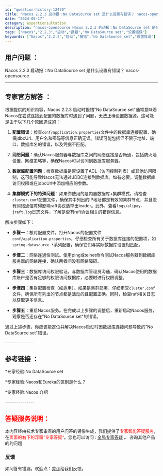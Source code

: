 ```yaml
---
id: "question-history-12470"
title: "Nacos 2.2.3 启动报：No DataSource set 是什么设置有错误？ nacos-opensource"
date: "2024-05-17"
category: expertConsultation
description: "nacos-opensource Nacos 2.2.3 启动报：No DataSource set 是什么设置有错误？"
tags: ["Nacos","2.2.3","启动","报错","No DataSource set","设置错误"]
keywords: ["Nacos","2.2.3","启动","报错","No DataSource set","设置错误"]
---
```


## 用户问题 ： 
 Nacos 2.2.3 启动报：No DataSource set 是什么设置有错误？ nacos-opensource 

---------------
## 专家官方解答 ：

根据提供的知识内容，Nacos 2.2.3 启动时报错"No DataSource set"通常意味着Nacos在尝试连接到配置的数据库时遇到了问题，无法正确设置数据源。这可能是由于以下几个原因造成的：

1. **配置错误**：检查`conf/application.properties`文件中的数据库连接配置，确保jdbcUrl、用户名和密码等信息正确无误。错误可能包括但不限于地址、端口、数据库名的错误，以及凭据不匹配。

2. **网络问题**：确认Nacos服务器与数据库之间的网络连接是否畅通，包括防火墙设置、网络策略等，确保Nacos可以访问到数据库服务器。

3. **数据库配置问题**：检查数据库是否设置了ACL（访问控制列表）或其他访问限制，这可能导致Nacos无法通过JDBC连接到数据库。如有必要，调整数据库访问权限或在jdbcUrl中添加相应的参数。

4. **集群模式下的特殊问题**：如果你使用的是内置数据库+集群模式，请检查`cluster.conf`配置文件，确保其中列出的IP地址都是有效的集群节点，并且没有网络通信障碍影响raft协议选举出leader。此外，查看`logs/alipay-jraft.log`日志文件，了解是否有raft协议相关的错误信息。

解决步骤如下：

- **步骤一**：核对配置文件。打开Nacos的配置文件`conf/application.properties`，仔细检查所有关于数据库连接的配置项，如`spring.datasource.*`系列配置，确保它们与实际数据库设置相匹配。

- **步骤二**：网络连通性测试。使用ping或telnet命令测试Nacos服务器到数据库服务器的网络连接，确认两者间没有网络障碍。

- **步骤三**：数据库访问权限验证。与数据库管理员沟通，确认Nacos使用的数据库账户是否有足够的权限访问数据库，必要时进行权限调整。

- **步骤四**：集群配置检查（如适用）。如果是集群部署，仔细审查`cluster.conf`文件，确保所有列出的节点都是活动的且配置正确。同时，检查raft相关日志以获取更多信息。

- **步骤五**：重启Nacos服务。在完成以上步骤的调整后，重新启动Nacos服务，观察是否还存在"No DataSource set"的错误。

通过上述步骤，你应该能定位并解决Nacos启动时因数据库连接问题导致的"No DataSource set"错误。


<font color="#949494">---------------</font> 


## 参考链接 ：

*专家经验:No DataSource set 
 
 *专家经验:Nacos和Eureka的区别是什么？ 
 
 *专家经验:Nacos 介绍 


 <font color="#949494">---------------</font> 
 


## <font color="#FF0000">答疑服务说明：</font> 

本内容经由技术专家审阅的用户问答的镜像生成，我们提供了<font color="#FF0000">专家智能答疑服务</font>，在<font color="#FF0000">页面的右下的浮窗”专家答疑“</font>。您也可以访问 : [全局专家答疑](https://opensource.alibaba.com/chatBot) 。 咨询其他产品的的问题

### 反馈
如问答有错漏，欢迎点：[差评](https://ai.nacos.io/user/feedbackByEnhancerGradePOJOID?enhancerGradePOJOId=13841)给我们反馈。
